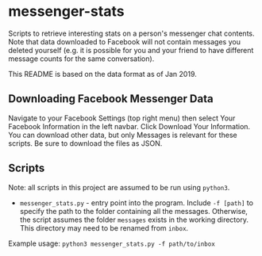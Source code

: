 # messenger-stats

Scripts to retrieve interesting stats on a person's messenger chat contents.
Note that data downloaded to Facebook will not contain messages you deleted
yourself (e.g. it is possible for you and your friend to have different
message counts for the same conversation).

This README is based on the data format as of Jan 2019.

## Downloading Facebook Messenger Data

Navigate to your Facebook Settings (top right menu) then select Your Facebook
Information in the left navbar. Click Download Your Information. You can
download other data, but only Messages is relevant for these scripts. Be sure
to download the files as JSON.

## Scripts

Note: all scripts in this project are assumed to be run using `python3`.

* `messenger_stats.py` - entry point into the program. Include `-f [path]` to
  specify the path to the folder containing all the messages. Otherwise, the
  script assumes the folder `messages` exists in the working directory. This
  directory may need to be renamed from `inbox`.

Example usage: `python3 messenger_stats.py -f path/to/inbox`
